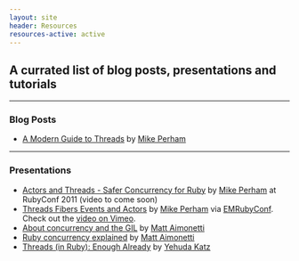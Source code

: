 ```yaml
---
layout: site
header: Resources
resources-active: active
---
```


## A currated list of blog posts, presentations and tutorials

- - -

### Blog Posts

* [A Modern Guide to Threads](http://blog.carbonfive.com/2011/10/11/a-modern-guide-to-threads/) by [Mike Perham](https://twitter.com/mperham)

- - -

### Presentations

* [Actors and Threads - Safer Concurrency for Ruby](http://www.slideshare.net/mperham/actors-and-threads) by [Mike Perham](https://www.mikeperham.com) at RubyConf 2011 (video to come soon)
* [Threads Fibers Events and Actors](http://www.mikeperham.com/2011/05/19/threads-fibers-events-and-actors/) by [Mike Perham](https://twitter.com/mperham) via [EMRubyConf](http://emrubyconf.com/). Check out the [video on Vimeo](http://vimeo.com/23933313).
* [About concurrency and the GIL](http://merbist.com/2011/10/03/about-concurrency-and-the-gil/) by [Matt Aimonetti](http://merbist.com/about/)
* [Ruby concurrency explained](http://merbist.com/2011/10/03/about-concurrency-and-the-gil/) by [Matt Aimonetti](http://merbist.com/about/)
* [Threads (in Ruby): Enough Already](http://yehudakatz.com/2010/08/14/threads-in-ruby-enough-already/) by [Yehuda Katz](http://yehudakatz.com/)

